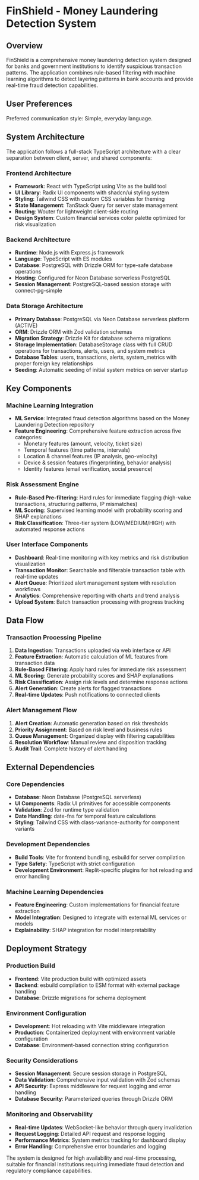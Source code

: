 # FinShield - Money Laundering Detection System

## Overview

FinShield is a comprehensive money laundering detection system designed for banks and government institutions to identify suspicious transaction patterns. The application combines rule-based filtering with machine learning algorithms to detect layering patterns in bank accounts and provide real-time fraud detection capabilities.

## User Preferences

Preferred communication style: Simple, everyday language.

## System Architecture

The application follows a full-stack TypeScript architecture with a clear separation between client, server, and shared components:

### Frontend Architecture
- **Framework**: React with TypeScript using Vite as the build tool
- **UI Library**: Radix UI components with shadcn/ui styling system
- **Styling**: Tailwind CSS with custom CSS variables for theming
- **State Management**: TanStack Query for server state management
- **Routing**: Wouter for lightweight client-side routing
- **Design System**: Custom financial services color palette optimized for risk visualization

### Backend Architecture
- **Runtime**: Node.js with Express.js framework
- **Language**: TypeScript with ES modules
- **Database**: PostgreSQL with Drizzle ORM for type-safe database operations
- **Hosting**: Configured for Neon Database serverless PostgreSQL
- **Session Management**: PostgreSQL-based session storage with connect-pg-simple

### Data Storage Architecture
- **Primary Database**: PostgreSQL via Neon Database serverless platform (ACTIVE)
- **ORM**: Drizzle ORM with Zod validation schemas
- **Migration Strategy**: Drizzle Kit for database schema migrations
- **Storage Implementation**: DatabaseStorage class with full CRUD operations for transactions, alerts, users, and system metrics
- **Database Tables**: users, transactions, alerts, system_metrics with proper foreign key relationships
- **Seeding**: Automatic seeding of initial system metrics on server startup

## Key Components

### Machine Learning Integration
- **ML Service**: Integrated fraud detection algorithms based on the Money Laundering Detection repository
- **Feature Engineering**: Comprehensive feature extraction across five categories:
  - Monetary features (amount, velocity, ticket size)
  - Temporal features (time patterns, intervals)
  - Location & channel features (IP analysis, geo-velocity)
  - Device & session features (fingerprinting, behavior analysis)
  - Identity features (email verification, social presence)

### Risk Assessment Engine
- **Rule-Based Pre-filtering**: Hard rules for immediate flagging (high-value transactions, structuring patterns, IP mismatches)
- **ML Scoring**: Supervised learning model with probability scoring and SHAP explanations
- **Risk Classification**: Three-tier system (LOW/MEDIUM/HIGH) with automated response actions

### User Interface Components
- **Dashboard**: Real-time monitoring with key metrics and risk distribution visualization
- **Transaction Monitor**: Searchable and filterable transaction table with real-time updates
- **Alert Queue**: Prioritized alert management system with resolution workflows
- **Analytics**: Comprehensive reporting with charts and trend analysis
- **Upload System**: Batch transaction processing with progress tracking

## Data Flow

### Transaction Processing Pipeline
1. **Data Ingestion**: Transactions uploaded via web interface or API
2. **Feature Extraction**: Automatic calculation of ML features from transaction data
3. **Rule-Based Filtering**: Apply hard rules for immediate risk assessment
4. **ML Scoring**: Generate probability scores and SHAP explanations
5. **Risk Classification**: Assign risk levels and determine response actions
6. **Alert Generation**: Create alerts for flagged transactions
7. **Real-time Updates**: Push notifications to connected clients

### Alert Management Flow
1. **Alert Creation**: Automatic generation based on risk thresholds
2. **Priority Assignment**: Based on risk level and business rules
3. **Queue Management**: Organized display with filtering capabilities
4. **Resolution Workflow**: Manual review and disposition tracking
5. **Audit Trail**: Complete history of alert handling

## External Dependencies

### Core Dependencies
- **Database**: Neon Database (PostgreSQL serverless)
- **UI Components**: Radix UI primitives for accessible components
- **Validation**: Zod for runtime type validation
- **Date Handling**: date-fns for temporal feature calculations
- **Styling**: Tailwind CSS with class-variance-authority for component variants

### Development Dependencies
- **Build Tools**: Vite for frontend bundling, esbuild for server compilation
- **Type Safety**: TypeScript with strict configuration
- **Development Environment**: Replit-specific plugins for hot reloading and error handling

### Machine Learning Dependencies
- **Feature Engineering**: Custom implementations for financial feature extraction
- **Model Integration**: Designed to integrate with external ML services or models
- **Explainability**: SHAP integration for model interpretability

## Deployment Strategy

### Production Build
- **Frontend**: Vite production build with optimized assets
- **Backend**: esbuild compilation to ESM format with external package handling
- **Database**: Drizzle migrations for schema deployment

### Environment Configuration
- **Development**: Hot reloading with Vite middleware integration
- **Production**: Containerized deployment with environment variable configuration
- **Database**: Environment-based connection string configuration

### Security Considerations
- **Session Management**: Secure session storage in PostgreSQL
- **Data Validation**: Comprehensive input validation with Zod schemas
- **API Security**: Express middleware for request logging and error handling
- **Database Security**: Parameterized queries through Drizzle ORM

### Monitoring and Observability
- **Real-time Updates**: WebSocket-like behavior through query invalidation
- **Request Logging**: Detailed API request and response logging
- **Performance Metrics**: System metrics tracking for dashboard display
- **Error Handling**: Comprehensive error boundaries and logging

The system is designed for high availability and real-time processing, suitable for financial institutions requiring immediate fraud detection and regulatory compliance capabilities.